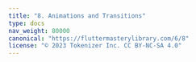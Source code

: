 ```yaml
---
title: "8. Animations and Transitions"
type: docs
nav_weight: 80000
canonical: "https://fluttermasterylibrary.com/6/8"
license: "© 2023 Tokenizer Inc. CC BY-NC-SA 4.0"
---
```


